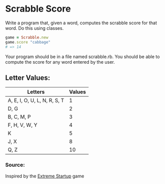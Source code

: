 # Scrabble Score
Write a program that, given a word, computes the scrabble score for that word. Do this using classes.
```rb
game = Scrabble.new
game.score "cabbage"
# => 14
```
Your program should be in a file named scrabble.rb. You should be able to compute the score for any word entered by the user. 

## Letter Values:
| Letters                      | Values |      
| -----------------------------|:-------|
| A, E, I, O, U, L, N, R, S, T | 1      |
| D, G                         | 2      |
| B, C, M, P                   | 3      |
| F, H, V, W, Y                | 4      |
| K                            | 5      |
| J, X                         | 8      |
| Q, Z                         | 10     |

### Source:
Inspired by the [Extreme Startup](https://github.com/rchatley/extreme_startup) game